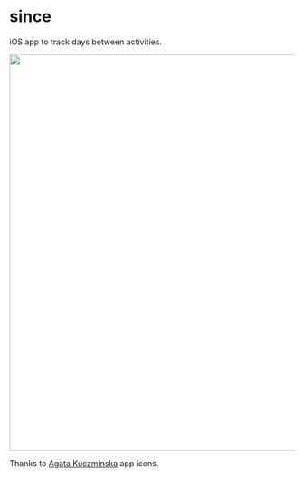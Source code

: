 # since
iOS app to track days between activities.


<img src="https://i.imgur.com/4nh1RLk.png" height="700">


Thanks to [Agata Kuczminska](https://dribbble.com/shots/4017467-77-FREE-Space-Icons-Hand-Drawn#shot-description) app icons.
